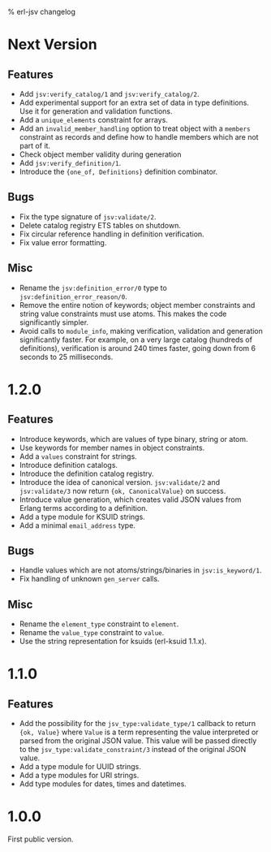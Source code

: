 % erl-jsv changelog

# Next Version
## Features
- Add `jsv:verify_catalog/1` and `jsv:verify_catalog/2`.
- Add experimental support for an extra set of data in type definitions. Use
  it for generation and validation functions.
- Add a `unique_elements` constraint for arrays.
- Add an `invalid_member_handling` option to treat object with a `members`
  constraint as records and define how to handle members which are not part of
  it.
- Check object member validity during generation
- Add `jsv:verify_definition/1`.
- Introduce the `{one_of, Definitions}` definition combinator.
## Bugs
- Fix the type signature of `jsv:validate/2`.
- Delete catalog registry ETS tables on shutdown.
- Fix circular reference handling in definition verification.
- Fix value error formatting.
## Misc
- Rename the `jsv:definition_error/0` type to `jsv:definition_error_reason/0`.
- Remove the entire notion of keywords; object member constraints and string
  value constraints must use atoms. This makes the code significantly simpler.
- Avoid calls to `module_info`, making verification, validation and generation
  significantly faster. For example, on a very large catalog (hundreds of
  definitions), verification is around 240 times faster, going down from 6
  seconds to 25 milliseconds.

# 1.2.0
## Features
- Introduce keywords, which are values of type binary, string or atom.
- Use keywords for member names in object constraints.
- Add a `values` constraint for strings.
- Introduce definition catalogs.
- Introduce the definition catalog registry.
- Introduce the idea of canonical version. `jsv:validate/2` and
  `jsv:validate/3` now return `{ok, CanonicalValue}` on success.
- Introduce value generation, which creates valid JSON values from Erlang
  terms according to a definition.
- Add a type module for KSUID strings.
- Add a minimal `email_address` type.
## Bugs
- Handle values which are not atoms/strings/binaries in `jsv:is_keyword/1`.
- Fix handling of unknown `gen_server` calls.
## Misc
- Rename the `element_type` constraint to `element`.
- Rename the `value_type` constraint to `value`.
- Use the string representation for ksuids (erl-ksuid 1.1.x).

# 1.1.0
## Features
- Add the possibility for the `jsv_type:validate_type/1` callback to return
  `{ok, Value}` where `Value` is a term representing the value interpreted or
  parsed from the original JSON value. This value will be passed directly to
  the `jsv_type:validate_constraint/3` instead of the original JSON value.
- Add a type module for UUID strings.
- Add a type modules for URI strings.
- Add type modules for dates, times and datetimes.

# 1.0.0
First public version.
